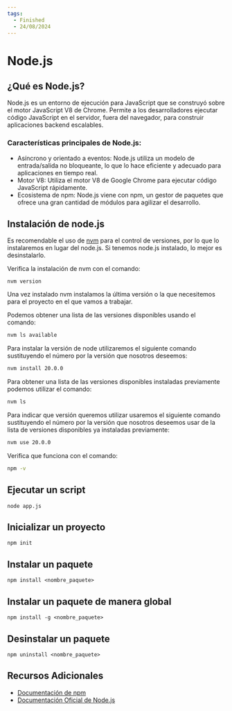 ```yaml
---
tags:
  - Finished
  - 24/08/2024
---
```


# Node.js

## ¿Qué es Node.js?

Node.js es un entorno de ejecución para JavaScript que se construyó sobre el motor JavaScript V8 de Chrome. Permite a
los desarrolladores ejecutar código JavaScript en el servidor, fuera del navegador, para construir aplicaciones backend
escalables.

### Características principales de Node.js:

- Asíncrono y orientado a eventos: Node.js utiliza un modelo de entrada/salida no bloqueante, lo que lo hace eficiente y
  adecuado para aplicaciones en tiempo real.
- Motor V8: Utiliza el motor V8 de Google Chrome para ejecutar código JavaScript rápidamente.
- Ecosistema de npm: Node.js viene con npm, un gestor de paquetes que ofrece una gran cantidad de módulos para agilizar
  el desarrollo.

## Instalación de node.js

Es recomendable el uso de [nvm][nvm] para el control de versiones, por lo que lo instalaremos en lugar del node.js. Si
tenemos node.js instalado, lo mejor es desinstalarlo.

Verifica la instalación de nvm con el comando:

```shell
nvm version
```

Una vez instalado nvm instalamos la última versión o la que necesitemos para el proyecto en el que vamos a trabajar.

Podemos obtener una lista de las versiones disponibles usando el comando:

```sh
nvm ls available
```

Para instalar la versión de node utilizaremos el siguiente comando sustituyendo el número por la versión que nosotros
deseemos:

```sh
nvm install 20.0.0
```

Para obtener una lista de las versiones disponibles instaladas previamente podemos utilizar el comando:

```sh
nvm ls
```

Para indicar que versión queremos utilizar usaremos el siguiente comando sustituyendo el número por la versión que
nosotros deseemos usar de la lista de versiones disponibles ya instaladas previamente:

```sh
nvm use 20.0.0
```

Verifica que funciona con el comando:

```sh
npm -v
```

## Ejecutar un script

```shell
node app.js
```

## Inicializar un proyecto

```shell
npm init
```

## Instalar un paquete

```shell
npm install <nombre_paquete>
```

## Instalar un paquete de manera global

```shell
npm install -g <nombre_paquete>
```

## Desinstalar un paquete

```shell
npm uninstall <nombre_paquete>
```

## Recursos Adicionales

- [Documentación de npm][npm]
- [Documentación Oficial de Node.js][node]


[nvm]: https://github.com/nvm-sh/nvm
[npm]: https://docs.npmjs.com/
[node]: https://nodejs.org